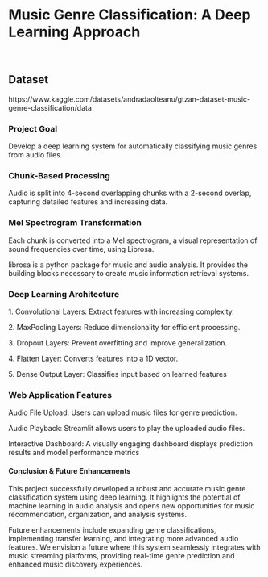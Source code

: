 <h1>Music Genre Classification: A Deep Learning Approach</h1>
<br>
<h2>Dataset</h2>
https://www.kaggle.com/datasets/andradaolteanu/gtzan-dataset-music-genre-classification/data
<br>
<h3>Project Goal</h3>
<p>Develop a deep learning system for automatically classifying music genres from audio files.</p>
<h3>Chunk-Based Processing</h3>
<p>Audio is split into 4-second overlapping chunks with a 2-second overlap, capturing detailed features and increasing data.</p>
<h3>Mel Spectrogram Transformation</h3>
<p>Each chunk is converted into a Mel spectrogram, a visual representation of sound frequencies over time, using Librosa.</p>
<p>librosa is a python package for music and audio analysis. It provides the building blocks necessary to create music information retrieval systems.</p>
<h3>Deep Learning Architecture</h3>
<p>1. Convolutional Layers: Extract features with increasing complexity.</p>
<p>2. MaxPooling Layers: Reduce dimensionality for efficient processing.</p>
<p>3. Dropout Layers: Prevent overfitting and improve generalization.</p>
<p>4. Flatten Layer: Converts features into a 1D vector.</p>
<p>5. Dense Output Layer: Classifies input based on learned features</p>
<h3>Web Application Features</h3>
<p>Audio File Upload: Users can upload music files for genre prediction.</p>
<p>Audio Playback: Streamlit allows users to play the uploaded audio files.</p>
<p>Interactive Dashboard: A visually engaging dashboard displays prediction results and model performance metrics</p>
<h4>Conclusion & Future Enhancements</h4>
<p>This project successfully developed a robust and accurate music genre classification system using deep learning. It highlights the potential of machine learning in audio analysis and opens new opportunities for music recommendation, organization, and analysis systems.</p>
<p>Future enhancements include expanding genre classifications, implementing transfer learning, and integrating more advanced audio features. We envision a future where this system seamlessly integrates with music streaming platforms, providing real-time genre prediction and enhanced music discovery experiences.</p>
